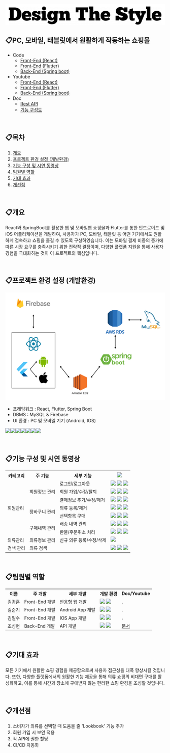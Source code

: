 <rect width="80" height="80" fill="white">
  <img src="./doc/logo/1715849181321-0.png" style="max-width:100%; height:auto;"/>
</rect>


## 📋PC, 모바일, 태블릿에서 원활하게 작동하는 쇼핑몰
- Code
  - [Front-End (React)](https://github.com/pszzang123/capstone2024/tree/react)
  - [Front-End (Flutter)](https://github.com/pszzang123/capstone2024/tree/flutter)
  - [Back-End (Spring boot)](https://github.com/pszzang123/capstone2024/tree/main)
- Youtube
  - [Front-End (React)]()
  - [Front-End (Flutter)]()
  - [Back-End (Spring boot)]()
- Doc
  - [Rest API](./doc/backend/Backend-Document.md#rest-api)
  - [기능 구성도](#기능-구성-및-시연-동영상)

<br/>

## 📋목차

1. [개요](#개요)
2. [프로젝트 환경 설정 (개발환경)](#프로젝트-환경-설정-개발환경)
3. [기능 구성 및 시연 동영상](#기능-구성-및-시연-동영상)
4. [팀원별 역할](#팀원별-역할)
5. [기대 효과](#기대-효과)
6. [개선점](#개선점)

<br/>

## 📋개요

React와 SpringBoot를 활용한 웹 및 모바일웹 쇼핑몰과 Flutter를 통한 안드로이드 및 iOS 어플리케이션을 개발하여, 사용자가 PC, 모바일, 태블릿 등 어떤 기기에서도 원활하게 접속하고 쇼핑을 즐길 수 있도록 구성하였습니다. 이는 모바일 결제 비중의 증가에 따른 시장 요구를 충족시키기 위한 전략적 결정이며, 다양한 플랫폼 지원을 통해 사용자 경험을 극대화하는 것이 이 프로젝트의 핵심입니다.

<br/>

## 📋프로젝트 환경 설정 (개발환경)


![](image.png)

- 프레임워크 : React, Flutter, Spring Boot
- DBMS : MySQL & Firebase
- UI 환경 : PC 및 모바일 기기 (Android, IOS)

<img src="https://img.shields.io/badge/React-20232A?style=for-the-badge&logo=react&logoColor=61DAFB"><img src="https://img.shields.io/badge/Flutter-02569B?style=for-the-badge&logo=flutter&logoColor=white"><img src="https://img.shields.io/badge/Spring-6DB33F?style=for-the-badge&logo=spring&logoColor=white"><img src="https://img.shields.io/badge/MySQL-00000F?style=for-the-badge&logo=mysql&logoColor=white"><img src="https://img.shields.io/badge/Firebase-039BE5?style=for-the-badge&logo=Firebase&logoColor=white"><img src="https://img.shields.io/badge/Android-3DDC84?style=for-the-badge&logo=android&logoColor=white"><img src="https://img.shields.io/badge/iOS-000000?style=for-the-badge&logo=ios&logoColor=white">

<br/>

## 📋기능 구성 및 시연 동영상

<div>
<table>
  <tr>
    <th>카테고리</th>
    <th>주 기능</th>
    <th>세부 기능</th>
    <th>
      <img src="https://img.shields.io/badge/YouTube-FF0000?style=for-the-badge&logo=youtube&logoColor=white">
    </th>
  </tr>
  <tr>
    <td rowspan="7">회원관리</td>
    <td rowspan="3">회원정보 관리</td>
    <td>로그인/로그아웃</td>
    <td>
      <a href="https://github.com/pszzang123/capstone2024/blob/main/README.md" style="text-decoration:none">
        <img src="https://img.shields.io/badge/React-20232A?style=for-the-badge&logo=react&logoColor=61DAFB">
      </a>
      <a href="https://github.com/pszzang123/capstone2024/blob/main/README.md" style="text-decoration:none">
        <img src="https://img.shields.io/badge/iOS-000000?style=for-the-badge&logo=ios&logoColor=white">
      </a>
      <a href="https://github.com/pszzang123/capstone2024/blob/main/README.md" style="text-decoration:none">
        <img src="https://img.shields.io/badge/Android-3DDC84?style=for-the-badge&logo=android&logoColor=white">
      </a>
    </td>
  </tr>
  <tr>
    <td>회원 가입/수정/탈퇴</td>
    <td>
      <a href="https://github.com/pszzang123/capstone2024/blob/main/README.md" style="text-decoration:none">
        <img src="https://img.shields.io/badge/React-20232A?style=for-the-badge&logo=react&logoColor=61DAFB">
      </a>
      <a href="https://github.com/pszzang123/capstone2024/blob/main/README.md" style="text-decoration:none">
        <img src="https://img.shields.io/badge/iOS-000000?style=for-the-badge&logo=ios&logoColor=white">
      </a>
      <a href="https://github.com/pszzang123/capstone2024/blob/main/README.md" style="text-decoration:none">
        <img src="https://img.shields.io/badge/Android-3DDC84?style=for-the-badge&logo=android&logoColor=white">
      </a>
    </td>
  </tr>
  <tr>
    <td>결제정보 추가/수정/제거</td>
    <td>
      <a href="https://github.com/pszzang123/capstone2024/blob/main/README.md" style="text-decoration:none">
        <img src="https://img.shields.io/badge/React-20232A?style=for-the-badge&logo=react&logoColor=61DAFB">
      </a>
      <a href="https://github.com/pszzang123/capstone2024/blob/main/README.md" style="text-decoration:none">
        <img src="https://img.shields.io/badge/iOS-000000?style=for-the-badge&logo=ios&logoColor=white">
      </a>
      <a href="https://github.com/pszzang123/capstone2024/blob/main/README.md" style="text-decoration:none">
        <img src="https://img.shields.io/badge/Android-3DDC84?style=for-the-badge&logo=android&logoColor=white">
      </a>
    </td>
  </tr>
  <tr>
    <td rowspan="2">장바구니 관리</td>
    <td>의류 등록/제거</td>
    <td>
      <a href="https://github.com/pszzang123/capstone2024/blob/main/README.md" style="text-decoration:none">
        <img src="https://img.shields.io/badge/React-20232A?style=for-the-badge&logo=react&logoColor=61DAFB">
      </a>
      <a href="https://github.com/pszzang123/capstone2024/blob/main/README.md" style="text-decoration:none">
        <img src="https://img.shields.io/badge/iOS-000000?style=for-the-badge&logo=ios&logoColor=white">
      </a>
      <a href="https://github.com/pszzang123/capstone2024/blob/main/README.md" style="text-decoration:none">
        <img src="https://img.shields.io/badge/Android-3DDC84?style=for-the-badge&logo=android&logoColor=white">
      </a>
    </td>
  </tr>
  <tr>
    <td>선택항목 구매</td>
    <td>
      <a href="https://github.com/pszzang123/capstone2024/blob/main/README.md" style="text-decoration:none">
        <img src="https://img.shields.io/badge/React-20232A?style=for-the-badge&logo=react&logoColor=61DAFB">
      </a>
      <a href="https://github.com/pszzang123/capstone2024/blob/main/README.md" style="text-decoration:none">
        <img src="https://img.shields.io/badge/iOS-000000?style=for-the-badge&logo=ios&logoColor=white">
      </a>
      <a href="https://github.com/pszzang123/capstone2024/blob/main/README.md" style="text-decoration:none">
        <img src="https://img.shields.io/badge/Android-3DDC84?style=for-the-badge&logo=android&logoColor=white">
      </a>
    </td>
  </tr>
  <tr>
    <td rowspan="2">구매내역 관리</td>
    <td>배송 내역 관리</td>
    <td>
      <a href="https://github.com/pszzang123/capstone2024/blob/main/README.md" style="text-decoration:none">
        <img src="https://img.shields.io/badge/React-20232A?style=for-the-badge&logo=react&logoColor=61DAFB">
      </a>
      <a href="https://github.com/pszzang123/capstone2024/blob/main/README.md" style="text-decoration:none">
        <img src="https://img.shields.io/badge/iOS-000000?style=for-the-badge&logo=ios&logoColor=white">
      </a>
      <a href="https://github.com/pszzang123/capstone2024/blob/main/README.md" style="text-decoration:none">
        <img src="https://img.shields.io/badge/Android-3DDC84?style=for-the-badge&logo=android&logoColor=white">
      </a>
    </td>
  </tr>
  <tr>
    <td>환불/주문취소 처리</td>
    <td>
      <a href="https://github.com/pszzang123/capstone2024/blob/main/README.md" style="text-decoration:none">
        <img src="https://img.shields.io/badge/React-20232A?style=for-the-badge&logo=react&logoColor=61DAFB">
      </a>
      <a href="https://github.com/pszzang123/capstone2024/blob/main/README.md" style="text-decoration:none">
        <img src="https://img.shields.io/badge/iOS-000000?style=for-the-badge&logo=ios&logoColor=white">
      </a>
      <a href="https://github.com/pszzang123/capstone2024/blob/main/README.md" style="text-decoration:none">
        <img src="https://img.shields.io/badge/Android-3DDC84?style=for-the-badge&logo=android&logoColor=white">
      </a>
    </td>
  </tr>
  <tr>
    <td rowspan="1">의류관리</td>
    <td rowspan="1">의류정보 관리</td>
    <td>신규 의류 등록/수정/삭제</td>
    <td>
      <a href="https://github.com/pszzang123/capstone2024/blob/main/README.md" style="text-decoration:none">
        <img src="https://img.shields.io/badge/React-20232A?style=for-the-badge&logo=react&logoColor=61DAFB">
      </a>
    </td>
  </tr>
  <tr>
    <td rowspan="1">검색 관리</td>
    <td colspan="2">의류 검색</td>
    <td>
      <a href="https://github.com/pszzang123/capstone2024/blob/main/README.md" style="text-decoration:none">
        <img src="https://img.shields.io/badge/React-20232A?style=for-the-badge&logo=react&logoColor=61DAFB">
      </a>
      <a href="https://github.com/pszzang123/capstone2024/blob/main/README.md" style="text-decoration:none">
        <img src="https://img.shields.io/badge/iOS-000000?style=for-the-badge&logo=ios&logoColor=white">
      </a>
      <a href="https://github.com/pszzang123/capstone2024/blob/main/README.md" style="text-decoration:none">
        <img src="https://img.shields.io/badge/Android-3DDC84?style=for-the-badge&logo=android&logoColor=white">
      </a>
    </td>
  </tr>
</table>
</div>

<br/>

## 📋팀원별 역할

<div>
<table>
  <tr>
    <th>이름</th>
    <th>주 개발</th>
    <th>세부 개발</th>
    <th>개발 환경</th>
    <th>Doc/Youtube</th>
  </tr>
  <tr>
    <td>김경훈</td>
    <td>Front-End 개발</td>
    <td>반응형 웹 개발</td>
    <td>
      <img src="https://img.shields.io/badge/React-20232A?style=for-the-badge&logo=react&logoColor=61DAFB">
      <img src="https://img.shields.io/badge/Firebase-039BE5?style=for-the-badge&logo=Firebase&logoColor=white">
    </td>
    <td>.</td>
  </tr>
  <tr>
    <td>김준기</td>
    <td>Front-End 개발</td>
    <td>Android App 개발</td>
    <td>
      <img src="https://img.shields.io/badge/Flutter-02569B?style=for-the-badge&logo=flutter&logoColor=white">
      <img src="https://img.shields.io/badge/Firebase-039BE5?style=for-the-badge&logo=Firebase&logoColor=white">
    </td>
    <td>.</td>
  </tr>
  <tr>
    <td>김필수</td>
    <td>Front-End 개발</td>
    <td>IOS App 개발</td>
    <td>
      <img src="https://img.shields.io/badge/Flutter-02569B?style=for-the-badge&logo=flutter&logoColor=white">
      <img src="https://img.shields.io/badge/Firebase-039BE5?style=for-the-badge&logo=Firebase&logoColor=white">
    </td>
    <td>.</td>
  </tr>
  <tr>
    <td>조성현</td>
    <td>Back-End 개발</td>
    <td>API 개발</td>
    <td>
      <img src="https://img.shields.io/badge/Spring-6DB33F?style=for-the-badge&logo=spring&logoColor=white">
      <img src="https://img.shields.io/badge/MySQL-00000F?style=for-the-badge&logo=mysql&logoColor=white">
    </td>
    <td>
      <a href="./doc/backend/Backend-Document.md">
        문서
      </a>
    </td>
  </tr>
</table>
</div>

<br/>

## 📋기대 효과
모든 기기에서 원활한 쇼핑 경험을 제공함으로써 사용자 접근성을 대폭 향상시킬 것입니다. 또한, 다양한 플랫폼에서의 원활한 기능 제공을 통해 의류 쇼핑의 비대면 구매를 활성화하고, 이를 통해 시간과 장소에 구애받지 않는 편리한 쇼핑 환경을 조성할 것입니다.

<br/>

## 📋개선점
1. 소비자가 의류를 선택할 때 도움을 줄 'Lookbook' 기능 추가
2. 회원 가입 시 보안 적용
3. 각 API에 권한 할당
4. CI/CD 자동화
